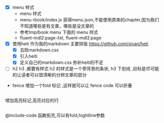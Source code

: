 - [x] menu 样式
    - menu 样式
    - menu rbook/index.js 获得menu json,不能使用原来的chapter,因为我们不知道哪些是有文章，哪些是没文章的
    - 参考tmp/book menu 下面的 menu 样式
    - fluent-mdl2:page-list, fluent-mdl2:page
- [x] 使用heti 作为我的markdown 主要排版 https://github.com/sivan/heti
  - [x] 去除markdown.css
  - [x] 引入heiti
  - [x] 定义自己的markdown.css 弥补heiti的不足

- [ ] h2 h3 ,都要有样式 h2 的样式是一个带背景的条状, h3 下划线 ,目标是尽可能的让读者可以很清晰的分辨文章的部分

- fence 增加一个fold 标记 ,这样就可以让 fence code 可以折叠

```js fold
```

增加高亮标记,高亮对应的行

```js [1-2]
```

@include-code 函数拓充,可以有fold,hightline参数
